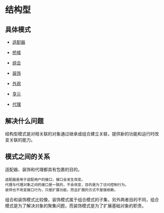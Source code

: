 # 结构型

## 具体模式

- [适配器](https://github.com/xuwening/designPattern/tree/master/designPattern/src/com/designPattern/structual/adapter)

- [桥接](https://github.com/xuwening/designPattern/tree/master/designPattern/src/com/designPattern/structual/bridge)

- [组合](https://github.com/xuwening/designPattern/tree/master/designPattern/src/com/designPattern/structual/composite)

- [装饰](https://github.com/xuwening/designPattern/tree/master/designPattern/src/com/designPattern/structual/decorator)

- [外观](https://github.com/xuwening/designPattern/tree/master/designPattern/src/com/designPattern/structual/facade)

- [享元](https://github.com/xuwening/designPattern/tree/master/designPattern/src/com/designPattern/structual/flyweight)

- [代理](https://github.com/xuwening/designPattern/tree/master/designPattern/src/com/designPattern/structual/proxy)


## 解决什么问题

结构型模式是对相关联的对象通过继承或组合建立关联，提供新的功能和运行时改变关联的能力。

## 模式之间的关系

适配器、装饰和代理都具有包裹的目的。

	适配器是用于适配用户的接口，接口会发生改变。
	代理与代理对象之间的接口是一致的，不会改变，目的是为了访问控制行为。
	装饰也不改变接口行为，只是扩展功能，而且扩展的方式不是强依赖。

组合和装饰模式比较像，装饰模式属于组合模式的子集，另外两者目的不同，组合模式是为了解决对象的聚集问题，而装饰模式是为了扩展基础对象的职责。


